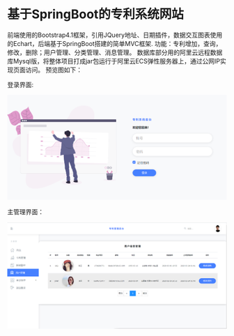 # 基于SpringBoot的专利系统网站
前端使用的Bootstrap4.1框架，引用JQuery地址、日期插件，数据交互图表使用的Echart，后端基于SpringBoot搭建的简单MVC框架.
功能：专利增加，查询，修改，删除；用户管理、分类管理、消息管理。
数据库部分用的阿里云远程数据库Mysql版，将整体项目打成jar包运行于阿里云ECS弹性服务器上，通过公网IP实现页面访问。
预览图如下：

登录界面:

![登录界面](https://github.com/LonelyTangzz/patent-system/blob/master/preview/login.png)


主管理界面：

![管理界面](https://github.com/LonelyTangzz/patent-system/blob/master/preview/main.png)
